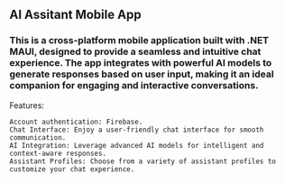 ## AI Assitant Mobile App
### This is a cross-platform mobile application built with .NET MAUI, designed to provide a seamless and intuitive chat experience. The app integrates with powerful AI models to generate responses based on user input, making it an ideal companion for engaging and interactive conversations.

Features:
```
Account authentication: Firebase.
Chat Interface: Enjoy a user-friendly chat interface for smooth communication.
AI Integration: Leverage advanced AI models for intelligent and context-aware responses.
Assistant Profiles: Choose from a variety of assistant profiles to customize your chat experience.
```

